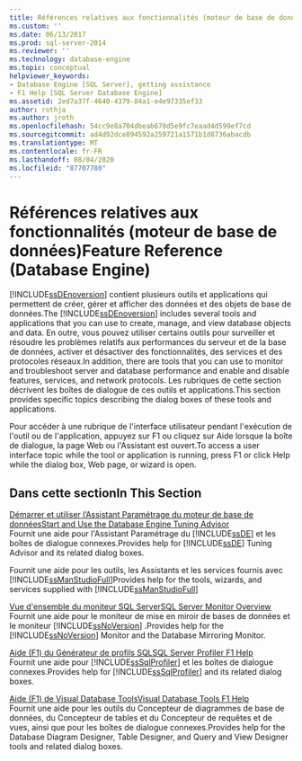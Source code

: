 ```yaml
---
title: Références relatives aux fonctionnalités (moteur de base de données) | Microsoft Docs
ms.custom: ''
ms.date: 06/13/2017
ms.prod: sql-server-2014
ms.reviewer: ''
ms.technology: database-engine
ms.topic: conceptual
helpviewer_keywords:
- Database Engine [SQL Server], getting assistance
- F1 Help [SQL Server Database Engine]
ms.assetid: 2ed7a37f-4640-4379-84a1-e4e97335ef33
author: rothja
ms.author: jroth
ms.openlocfilehash: 54cc9e8a704dbeab670d5e9fc7eaad4d599ef7cd
ms.sourcegitcommit: ad4d92dce894592a259721a1571b1d8736abacdb
ms.translationtype: MT
ms.contentlocale: fr-FR
ms.lasthandoff: 08/04/2020
ms.locfileid: "87707780"
---
```

# <a name="feature-reference-database-engine"></a><span data-ttu-id="050ee-102">Références relatives aux fonctionnalités (moteur de base de données)</span><span class="sxs-lookup"><span data-stu-id="050ee-102">Feature Reference (Database Engine)</span></span>
  <span data-ttu-id="050ee-103">[!INCLUDE[ssDEnoversion](../includes/ssdenoversion-md.md)] contient plusieurs outils et applications qui permettent de créer, gérer et afficher des données et des objets de base de données.</span><span class="sxs-lookup"><span data-stu-id="050ee-103">The [!INCLUDE[ssDEnoversion](../includes/ssdenoversion-md.md)] includes several tools and applications that you can use to create, manage, and view database objects and data.</span></span> <span data-ttu-id="050ee-104">En outre, vous pouvez utiliser certains outils pour surveiller et résoudre les problèmes relatifs aux performances du serveur et de la base de données, activer et désactiver des fonctionnalités, des services et des protocoles réseaux.</span><span class="sxs-lookup"><span data-stu-id="050ee-104">In addition, there are tools that you can use to monitor and troubleshoot server and database performance and enable and disable features, services, and network protocols.</span></span> <span data-ttu-id="050ee-105">Les rubriques de cette section décrivent les boîtes de dialogue de ces outils et applications.</span><span class="sxs-lookup"><span data-stu-id="050ee-105">This section provides specific topics describing the dialog boxes of these tools and applications.</span></span>  
  
 <span data-ttu-id="050ee-106">Pour accéder à une rubrique de l'interface utilisateur pendant l'exécution de l'outil ou de l'application, appuyez sur F1 ou cliquez sur Aide lorsque la boîte de dialogue, la page Web ou l'Assistant est ouvert.</span><span class="sxs-lookup"><span data-stu-id="050ee-106">To access a user interface topic while the tool or application is running, press F1 or click Help while the dialog box, Web page, or wizard is open.</span></span>  
  
## <a name="in-this-section"></a><span data-ttu-id="050ee-107">Dans cette section</span><span class="sxs-lookup"><span data-stu-id="050ee-107">In This Section</span></span>  
 [<span data-ttu-id="050ee-108">Démarrer et utiliser l’Assistant Paramétrage du moteur de base de données</span><span class="sxs-lookup"><span data-stu-id="050ee-108">Start and Use the Database Engine Tuning Advisor</span></span>](../relational-databases/performance/database-engine-tuning-advisor.md)  
 <span data-ttu-id="050ee-109">Fournit une aide pour l'Assistant Paramétrage du [!INCLUDE[ssDE](../includes/ssde-md.md)] et les boîtes de dialogue connexes.</span><span class="sxs-lookup"><span data-stu-id="050ee-109">Provides help for [!INCLUDE[ssDE](../includes/ssde-md.md)] Tuning Advisor and its related dialog boxes.</span></span>  
  
 <span data-ttu-id="050ee-110">Fournit une aide pour les outils, les Assistants et les services fournis avec [!INCLUDE[ssManStudioFull](../includes/ssmanstudiofull-md.md)]</span><span class="sxs-lookup"><span data-stu-id="050ee-110">Provides help for the tools, wizards, and services supplied with [!INCLUDE[ssManStudioFull](../includes/ssmanstudiofull-md.md)]</span></span>  
  
 [<span data-ttu-id="050ee-111">Vue d'ensemble du moniteur SQL Server</span><span class="sxs-lookup"><span data-stu-id="050ee-111">SQL Server Monitor Overview</span></span>](configure-windows/sql-server-monitor-overview.md)  
 <span data-ttu-id="050ee-112">Fournit une aide pour le moniteur de mise en miroir de bases de données et le moniteur [!INCLUDE[ssNoVersion](../includes/ssnoversion-md.md)] .</span><span class="sxs-lookup"><span data-stu-id="050ee-112">Provides help for the [!INCLUDE[ssNoVersion](../includes/ssnoversion-md.md)] Monitor and the Database Mirroring Monitor.</span></span>  
  
 [<span data-ttu-id="050ee-113">Aide (F1) du Générateur de profils SQL</span><span class="sxs-lookup"><span data-stu-id="050ee-113">SQL Server Profiler F1 Help</span></span>](../tools/sql-server-profiler/sql-server-profiler-f1-help.md)  
 <span data-ttu-id="050ee-114">Fournit une aide pour [!INCLUDE[ssSqlProfiler](../includes/sssqlprofiler-md.md)] et les boîtes de dialogue connexes.</span><span class="sxs-lookup"><span data-stu-id="050ee-114">Provides help for [!INCLUDE[ssSqlProfiler](../includes/sssqlprofiler-md.md)] and its related dialog boxes.</span></span>  
  
 [<span data-ttu-id="050ee-115">Aide (F1) de Visual Database Tools</span><span class="sxs-lookup"><span data-stu-id="050ee-115">Visual Database Tools F1 Help</span></span>](../ssms/visual-db-tools/visual-database-tools-f1-help.md)  
 <span data-ttu-id="050ee-116">Fournit une aide pour les outils du Concepteur de diagrammes de base de données, du Concepteur de tables et du Concepteur de requêtes et de vues, ainsi que pour les boîtes de dialogue connexes.</span><span class="sxs-lookup"><span data-stu-id="050ee-116">Provides help for the Database Diagram Designer, Table Designer, and Query and View Designer tools and related dialog boxes.</span></span>  
  
  
